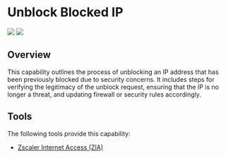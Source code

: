 # Unblock Blocked IP

![](https://img.shields.io/badge/Phase-Recovery_%28P0005%29-blue)&nbsp;![](https://img.shields.io/badge/Category-Network-blue)
## Overview

This capability outlines the process of unblocking an IP address that has been previously blocked due to security concerns. It includes steps for verifying the legitimacy of the unblock request, ensuring that the IP is no longer a threat, and updating firewall or security rules accordingly.

## Tools
The following tools provide this capability:

- [Zscaler Internet Access (ZIA)](../tool/zscaler-zia/C5101.md)